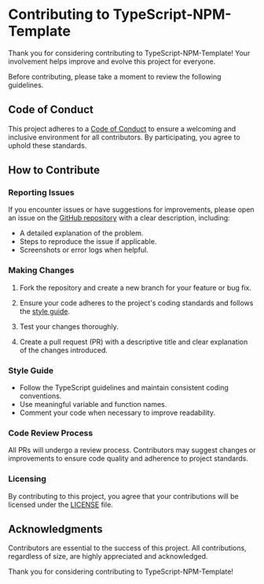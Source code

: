 # Contributing to TypeScript-NPM-Template

Thank you for considering contributing to TypeScript-NPM-Template! Your involvement helps improve and evolve this project for everyone.

Before contributing, please take a moment to review the following guidelines.

## Code of Conduct

This project adheres to a [Code of Conduct](CODE_OF_CONDUCT.md) to ensure a welcoming and inclusive environment for all contributors. By participating, you agree to uphold these standards.

## How to Contribute

### Reporting Issues

If you encounter issues or have suggestions for improvements, please open an issue on the [GitHub repository](https://github.com/NeuroNexul/ts-pkg-template) with a clear description, including:

- A detailed explanation of the problem.
- Steps to reproduce the issue if applicable.
- Screenshots or error logs when helpful.

### Making Changes

1. Fork the repository and create a new branch for your feature or bug fix.

2. Ensure your code adheres to the project's coding standards and follows the [style guide](#style-guide).

3. Test your changes thoroughly.

4. Create a pull request (PR) with a descriptive title and clear explanation of the changes introduced.

### Style Guide

- Follow the TypeScript guidelines and maintain consistent coding conventions.
- Use meaningful variable and function names.
- Comment your code when necessary to improve readability.

### Code Review Process

All PRs will undergo a review process. Contributors may suggest changes or improvements to ensure code quality and adherence to project standards.

### Licensing

By contributing to this project, you agree that your contributions will be licensed under the [LICENSE](LICENSE) file.

## Acknowledgments

Contributors are essential to the success of this project. All contributions, regardless of size, are highly appreciated and acknowledged.

Thank you for considering contributing to TypeScript-NPM-Template!
